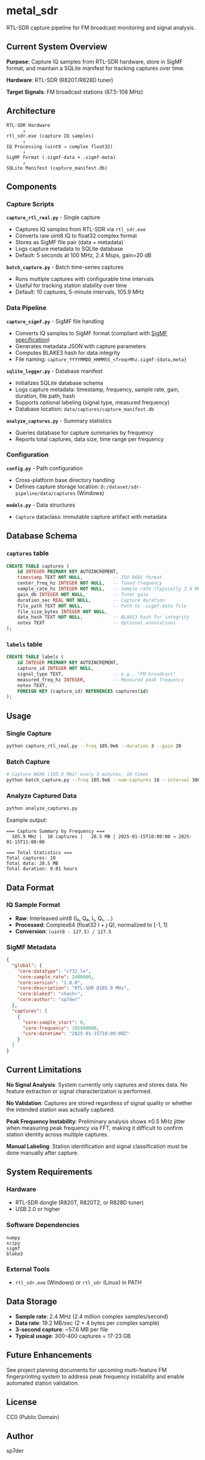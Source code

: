 # metal_sdr

RTL-SDR capture pipeline for FM broadcast monitoring and signal analysis.

## Current System Overview

**Purpose**: Capture IQ samples from RTL-SDR hardware, store in SigMF format, and maintain a SQLite manifest for tracking captures over time.

**Hardware**: RTL-SDR (R820T/R828D tuner)

**Target Signals**: FM broadcast stations (87.5-108 MHz)

## Architecture

```
RTL-SDR Hardware
      ↓
rtl_sdr.exe (capture IQ samples)
      ↓
IQ Processing (uint8 → complex float32)
      ↓
SigMF Format (.sigmf-data + .sigmf-meta)
      ↓
SQLite Manifest (capture_manifest.db)
```

## Components

### Capture Scripts

**`capture_rtl_real.py`** - Single capture
- Captures IQ samples from RTL-SDR via `rtl_sdr.exe`
- Converts raw uint8 IQ to float32 complex format
- Stores as SigMF file pair (data + metadata)
- Logs capture metadata to SQLite database
- Default: 5 seconds at 100 MHz, 2.4 Msps, gain=20 dB

**`batch_capture.py`** - Batch time-series captures
- Runs multiple captures with configurable time intervals
- Useful for tracking station stability over time
- Default: 10 captures, 5-minute intervals, 105.9 MHz

### Data Pipeline

**`capture_sigmf.py`** - SigMF file handling
- Converts IQ samples to SigMF format (compliant with [SigMF specification](https://github.com/gnuradio/SigMF))
- Generates metadata JSON with capture parameters
- Computes BLAKE3 hash for data integrity
- File naming: `capture_YYYYMMDD_HHMMSS_<freq>Mhz.sigmf-{data,meta}`

**`sqlite_logger.py`** - Database manifest
- Initializes SQLite database schema
- Logs capture metadata: timestamp, frequency, sample rate, gain, duration, file path, hash
- Supports optional labeling (signal type, measured frequency)
- Database location: `data/captures/capture_manifest.db`

**`analyze_captures.py`** - Summary statistics
- Queries database for capture summaries by frequency
- Reports total captures, data size, time range per frequency

### Configuration

**`config.py`** - Path configuration
- Cross-platform base directory handling
- Defines capture storage location: `D:/dataset/sdr-pipeline/data/captures` (Windows)

**`models.py`** - Data structures
- `Capture` dataclass: immutable capture artifact with metadata

## Database Schema

### `captures` table
```sql
CREATE TABLE captures (
    id INTEGER PRIMARY KEY AUTOINCREMENT,
    timestamp TEXT NOT NULL,           -- ISO 8601 format
    center_freq_hz INTEGER NOT NULL,   -- Tuned frequency
    sample_rate_hz INTEGER NOT NULL,   -- Sample rate (typically 2.4 MHz)
    gain_db INTEGER NOT NULL,          -- Tuner gain
    duration_sec REAL NOT NULL,        -- Capture duration
    file_path TEXT NOT NULL,           -- Path to .sigmf-data file
    file_size_bytes INTEGER NOT NULL,
    data_hash TEXT NOT NULL,           -- BLAKE3 hash for integrity
    notes TEXT                         -- Optional annotations
);
```

### `labels` table
```sql
CREATE TABLE labels (
    id INTEGER PRIMARY KEY AUTOINCREMENT,
    capture_id INTEGER NOT NULL,
    signal_type TEXT,                  -- e.g., "FM broadcast"
    measured_freq_hz INTEGER,          -- Measured peak frequency
    notes TEXT,
    FOREIGN KEY (capture_id) REFERENCES captures(id)
);
```

## Usage

### Single Capture
```bash
python capture_rtl_real.py --freq 105.9e6 --duration 3 --gain 20
```

### Batch Capture
```bash
# Capture WQXR (105.9 MHz) every 5 minutes, 10 times
python batch_capture.py --freq 105.9e6 --num-captures 10 --interval 300
```

### Analyze Captured Data
```bash
python analyze_captures.py
```

Example output:
```
=== Capture Summary by Frequency ===
  105.9 MHz |  10 captures |   28.5 MB | 2025-01-15T10:00:00 → 2025-01-15T11:00:00

=== Total Statistics ===
Total captures: 10
Total data: 28.5 MB
Total duration: 0.01 hours
```

## Data Format

### IQ Sample Format
- **Raw**: Interleaved uint8 (I₀, Q₀, I₁, Q₁, ...)
- **Processed**: Complex64 (float32 I + j·Q), normalized to [-1, 1]
- **Conversion**: `(uint8 - 127.5) / 127.5`

### SigMF Metadata
```json
{
  "global": {
    "core:datatype": "cf32_le",
    "core:sample_rate": 2400000,
    "core:version": "1.0.0",
    "core:description": "RTL-SDR @105.9 MHz",
    "core:blake3": "<hash>",
    "core:author": "sp7der"
  },
  "captures": [
    {
      "core:sample_start": 0,
      "core:frequency": 105900000,
      "core:datetime": "2025-01-15T10:00:00Z"
    }
  ]
}
```

## Current Limitations

**No Signal Analysis**: System currently only captures and stores data. No feature extraction or signal characterization is performed.

**No Validation**: Captures are stored regardless of signal quality or whether the intended station was actually captured.

**Peak Frequency Instability**: Preliminary analysis shows ±0.5 MHz jitter when measuring peak frequency via FFT, making it difficult to confirm station identity across multiple captures.

**Manual Labeling**: Station identification and signal classification must be done manually after capture.

## System Requirements

### Hardware
- RTL-SDR dongle (R820T, R820T2, or R828D tuner)
- USB 2.0 or higher

### Software Dependencies
```
numpy
scipy
sigmf
blake3
```

### External Tools
- `rtl_sdr.exe` (Windows) or `rtl_sdr` (Linux) in PATH

## Data Storage

- **Sample rate**: 2.4 MHz (2.4 million complex samples/second)
- **Data rate**: 19.2 MB/sec (2 × 4 bytes per complex sample)
- **3-second capture**: ~57.6 MB per file
- **Typical usage**: 300-400 captures = 17-23 GB

## Future Enhancements

See project planning documents for upcoming multi-feature FM fingerprinting system to address peak frequency instability and enable automated station validation.

## License

CC0 (Public Domain)

## Author

sp7der
